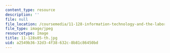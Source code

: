 ```yaml
---
content_type: resource
description: ''
file: null
file_location: /coursemedia/11-128-information-technology-and-the-labor-market-spring-2005/a2549b3632d34f38632c8b81c86450bd_11-128s05-th.jpg
file_type: image/jpeg
resourcetype: Image
title: 11-128s05-th.jpg
uid: a2549b36-32d3-4f38-632c-8b81c86450bd
---
```

